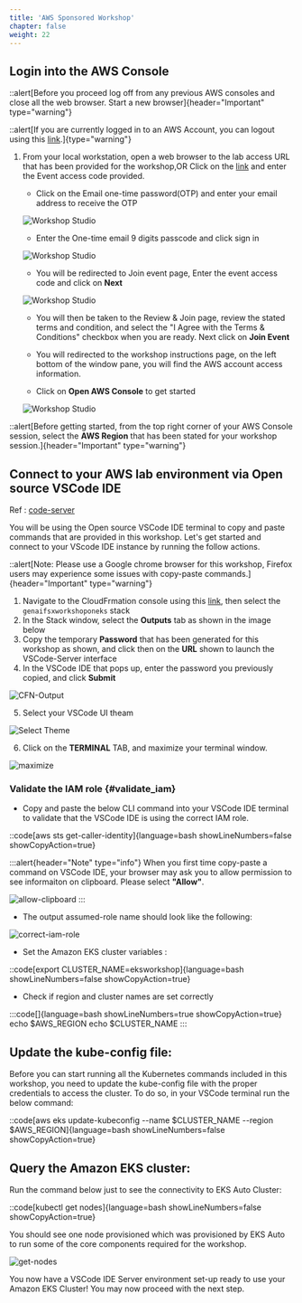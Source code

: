 ```yaml
---
title: 'AWS Sponsored Workshop'
chapter: false
weight: 22
---
```

## Login into the AWS Console

::alert[Before you proceed log off from any previous AWS consoles and close all the web browser. Start a new browser]{header="Important" type="warning"}

::alert[If you are currently logged in to an AWS Account, you can logout using this [link](https://console.aws.amazon.com/console/logout!doLogout).]{type="warning"}


1. From your local workstation, open a web browser to the lab access URL that has been provided for the workshop,OR Click on the [link](https://catalog.us-east-1.prod.workshops.aws/join) and enter the Event access code provided.

    - Click on the Email one-time password(OTP) and enter your email address to receive the OTP

    ![Workshop Studio](/static/images/signin_page.png)

    - Enter the One-time email 9 digits passcode and click sign in

    ![Workshop Studio](/static/images/One_time_passcode.png)

    - You will be redirected to Join event page,  Enter the event access code and click on **Next**

    ![Workshop Studio](/static/images/Start_page_join.png)

    - You will then be taken to the Review & Join page, review the stated terms and condition, and select the "I Agree with the Terms & Conditions" checkbox when you are ready. Next click on **Join Event**

    - You will redirected to the workshop instructions page, on the left bottom of the window pane, you will find the AWS account access information.

    - Click  on **Open AWS Console** to get started

    ![Workshop Studio](/static/images/account_access.png)

::alert[Before getting started, from the top right corner of your AWS Console session, select the **AWS Region** that has been stated for your workshop session.]{header="Important" type="warning"}


## Connect to your AWS lab environment via Open source VSCode IDE
Ref : [code-server](https://github.com/coder/code-server)

You will be using the Open source VSCode IDE terminal to copy and paste commands that are provided in this workshop. Let's get started and connect to your VScode IDE instance by running the follow actions.

::alert[Note: Please use a Google chrome browser for this workshop, Firefox users may experience some issues with copy-paste commands.]{header="Important" type="warning"}

1. Navigate to the CloudFrmation console using this [link](https://console.aws.amazon.com/cloudformation), then select the `genaifsxworkshoponeks` stack
2. In the Stack window, select the **Outputs** tab as shown in the image below
3. Copy the temporary **Password** that has been generated for this workshop as shown, and click then on the **URL** shown to launch the VSCode-Server interface
4. In the VSCode IDE that pops up, enter the password you previously copied, and click **Submit**

![CFN-Output](/static/images/cfn-output.png)

5. Select your VSCode UI theam

![Select Theme](/static/images/select-theme.png)

6. Click on the **TERMINAL** TAB, and maximize your terminal window.

![maximize](/static/images/maximize.png)


### Validate the IAM role {#validate_iam}

- Copy and paste the below CLI command into your VSCode IDE terminal to validate that the VSCode IDE is using the correct IAM role.

::code[aws sts get-caller-identity]{language=bash showLineNumbers=false showCopyAction=true}


:::alert{header="Note" type="info"}
When you first time copy-paste a command on VSCode IDE, your browser may ask you to allow permission to see informaiton on clipboard. Please select **"Allow"**.

![allow-clipboard](/static/images/allow-clipboard.png)
:::

- The output assumed-role name should look like the following:

![correct-iam-role](/static/images/correct-iam-role.png)

- Set the Amazon EKS cluster variables :

::code[export CLUSTER_NAME=eksworkshop]{language=bash showLineNumbers=false showCopyAction=true}


- Check if region and cluster names are set correctly

:::code[]{language=bash showLineNumbers=true showCopyAction=true}
echo $AWS_REGION
echo $CLUSTER_NAME
:::

## Update the kube-config file:
Before you can start running all the Kubernetes commands included in this workshop, you need to update the kube-config file with the proper credentials to access the cluster. To do so, in your VSCode terminal run the below command:

::code[aws eks update-kubeconfig --name $CLUSTER_NAME --region $AWS_REGION]{language=bash showLineNumbers=false showCopyAction=true}


## Query the Amazon EKS cluster:
Run the command below just to see the connectivity to EKS Auto Cluster:

::code[kubectl get nodes]{language=bash showLineNumbers=false showCopyAction=true}

You should see one node provisioned which was provisioned by EKS Auto to run some of the core components required for the workshop.

![get-nodes](/static/images/get-nodes.png)

You now have a VSCode IDE Server environment set-up ready to use your Amazon EKS Cluster! You may now proceed with the next step.
